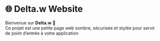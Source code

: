 # 🌐 Delta.w Website

Bienvenue sur **Delta.w** 🚀  
Ce projet est une petite page web sombre, sécurisée et stylée pour servir de point d’entrée à votre application

